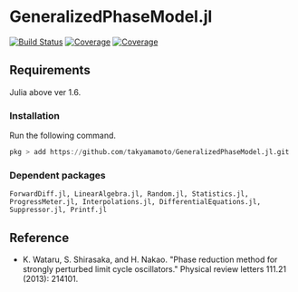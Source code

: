 # GeneralizedPhaseModel.jl

[![Build Status](https://travis-ci.com/takyamamoto/GeneralizedPhaseModel.jl.svg?branch=main)](https://travis-ci.com/takyamamoto/GeneralizedPhaseModel.jl)
[![Coverage](https://codecov.io/gh/takyamamoto/GeneralizedPhaseModel.jl/branch/main/graph/badge.svg)](https://codecov.io/gh/takyamamoto/GeneralizedPhaseModel.jl)
[![Coverage](https://coveralls.io/repos/github/takyamamoto/GeneralizedPhaseModel.jl/badge.svg?branch=main)](https://coveralls.io/github/takyamamoto/GeneralizedPhaseModel.jl?branch=main)

## Requirements
Julia above ver 1.6. 

### Installation
Run the following command. 
```julia
pkg > add https://github.com/takyamamoto/GeneralizedPhaseModel.jl.git
```

### Dependent packages 
```
ForwardDiff.jl, LinearAlgebra.jl, Random.jl, Statistics.jl, ProgressMeter.jl, Interpolations.jl, DifferentialEquations.jl, Suppressor.jl, Printf.jl
```

## Reference
- K. Wataru, S. Shirasaka, and H. Nakao. "Phase reduction method for strongly perturbed limit cycle oscillators." Physical review letters 111.21 (2013): 214101.

